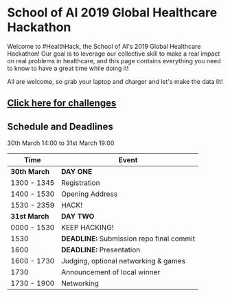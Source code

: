 # School of AI 2019 Global Healthcare Hackathon

Welcome to #HealthHack, the School of AI's 2019 Global Healthcare Hackathon!
Our goal is to leverage our collective skill to make a real impact on real problems
in healthcare, and this page contains everything you need to know to have a great time while doing it!

All are welcome, so grab your laptop and charger and let's make the data lit!

## [Click here for challenges](../../wiki)

## Schedule and Deadlines

30th March 14:00 to 31st March 19:00

| Time             | Event                                      |
|------------------|--------------------------------------------|
| **30th March**   | **DAY ONE**                                |
| 1300 - 1345      | Registration                               |
| 1400 - 1530      | Opening Address                            |
| 1530 - 2359      | HACK!                                      |
| **31st March**   | **DAY TWO**                                |
| 0000 - 1530      | KEEP HACKING!                              |
| 1530             | **DEADLINE:** Submission repo final commit |
| 1600             | **DEADLINE:** Presentation                 |
| 1600 - 1730      | Judging, optional networking & games       |
| 1730             | Announcement of local winner               |
| 1730 - 1900      | Networking                                 |

